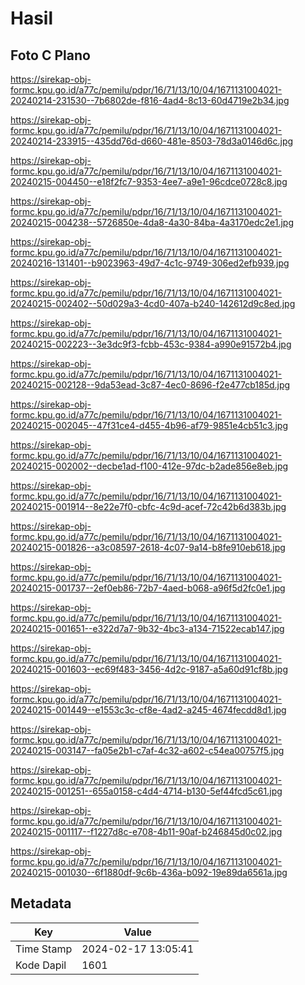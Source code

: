 # Hasil

## Foto C Plano

https://sirekap-obj-formc.kpu.go.id/a77c/pemilu/pdpr/16/71/13/10/04/1671131004021-20240214-231530--7b6802de-f816-4ad4-8c13-60d4719e2b34.jpg

https://sirekap-obj-formc.kpu.go.id/a77c/pemilu/pdpr/16/71/13/10/04/1671131004021-20240214-233915--435dd76d-d660-481e-8503-78d3a0146d6c.jpg

https://sirekap-obj-formc.kpu.go.id/a77c/pemilu/pdpr/16/71/13/10/04/1671131004021-20240215-004450--e18f2fc7-9353-4ee7-a9e1-96cdce0728c8.jpg

https://sirekap-obj-formc.kpu.go.id/a77c/pemilu/pdpr/16/71/13/10/04/1671131004021-20240215-004238--5726850e-4da8-4a30-84ba-4a3170edc2e1.jpg

https://sirekap-obj-formc.kpu.go.id/a77c/pemilu/pdpr/16/71/13/10/04/1671131004021-20240216-131401--b9023963-49d7-4c1c-9749-306ed2efb939.jpg

https://sirekap-obj-formc.kpu.go.id/a77c/pemilu/pdpr/16/71/13/10/04/1671131004021-20240215-002402--50d029a3-4cd0-407a-b240-142612d9c8ed.jpg

https://sirekap-obj-formc.kpu.go.id/a77c/pemilu/pdpr/16/71/13/10/04/1671131004021-20240215-002223--3e3dc9f3-fcbb-453c-9384-a990e91572b4.jpg

https://sirekap-obj-formc.kpu.go.id/a77c/pemilu/pdpr/16/71/13/10/04/1671131004021-20240215-002128--9da53ead-3c87-4ec0-8696-f2e477cb185d.jpg

https://sirekap-obj-formc.kpu.go.id/a77c/pemilu/pdpr/16/71/13/10/04/1671131004021-20240215-002045--47f31ce4-d455-4b96-af79-9851e4cb51c3.jpg

https://sirekap-obj-formc.kpu.go.id/a77c/pemilu/pdpr/16/71/13/10/04/1671131004021-20240215-002002--decbe1ad-f100-412e-97dc-b2ade856e8eb.jpg

https://sirekap-obj-formc.kpu.go.id/a77c/pemilu/pdpr/16/71/13/10/04/1671131004021-20240215-001914--8e22e7f0-cbfc-4c9d-acef-72c42b6d383b.jpg

https://sirekap-obj-formc.kpu.go.id/a77c/pemilu/pdpr/16/71/13/10/04/1671131004021-20240215-001826--a3c08597-2618-4c07-9a14-b8fe910eb618.jpg

https://sirekap-obj-formc.kpu.go.id/a77c/pemilu/pdpr/16/71/13/10/04/1671131004021-20240215-001737--2ef0eb86-72b7-4aed-b068-a96f5d2fc0e1.jpg

https://sirekap-obj-formc.kpu.go.id/a77c/pemilu/pdpr/16/71/13/10/04/1671131004021-20240215-001651--e322d7a7-9b32-4bc3-a134-71522ecab147.jpg

https://sirekap-obj-formc.kpu.go.id/a77c/pemilu/pdpr/16/71/13/10/04/1671131004021-20240215-001603--ec69f483-3456-4d2c-9187-a5a60d91cf8b.jpg

https://sirekap-obj-formc.kpu.go.id/a77c/pemilu/pdpr/16/71/13/10/04/1671131004021-20240215-001449--e1553c3c-cf8e-4ad2-a245-4674fecdd8d1.jpg

https://sirekap-obj-formc.kpu.go.id/a77c/pemilu/pdpr/16/71/13/10/04/1671131004021-20240215-003147--fa05e2b1-c7af-4c32-a602-c54ea00757f5.jpg

https://sirekap-obj-formc.kpu.go.id/a77c/pemilu/pdpr/16/71/13/10/04/1671131004021-20240215-001251--655a0158-c4d4-4714-b130-5ef44fcd5c61.jpg

https://sirekap-obj-formc.kpu.go.id/a77c/pemilu/pdpr/16/71/13/10/04/1671131004021-20240215-001117--f1227d8c-e708-4b11-90af-b246845d0c02.jpg

https://sirekap-obj-formc.kpu.go.id/a77c/pemilu/pdpr/16/71/13/10/04/1671131004021-20240215-001030--6f1880df-9c6b-436a-b092-19e89da6561a.jpg


## Metadata

| Key        | Value               |
| ---------- | ------------------- |
| Time Stamp | 2024-02-17 13:05:41 |
| Kode Dapil | 1601                |



